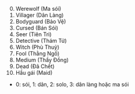 0. Werewolf (Ma sói)
1. Villager (Dân Làng)
2. Bodyguard (Bảo Vệ)
3. Cursed (Bán Sói)
4. Seer (Tiên Tri)
5. Detective (Thám Tử)
6. Witch (Phù Thuỷ)
7. Fool (Thằng Ngố)
8. Medium (Thầy Đồng)
9. Dead (Đã Chết)
10. Hầu gái (Maid)

- 0: sói, 1: dân, 2: solo, 3: dân làng hoặc ma sói
